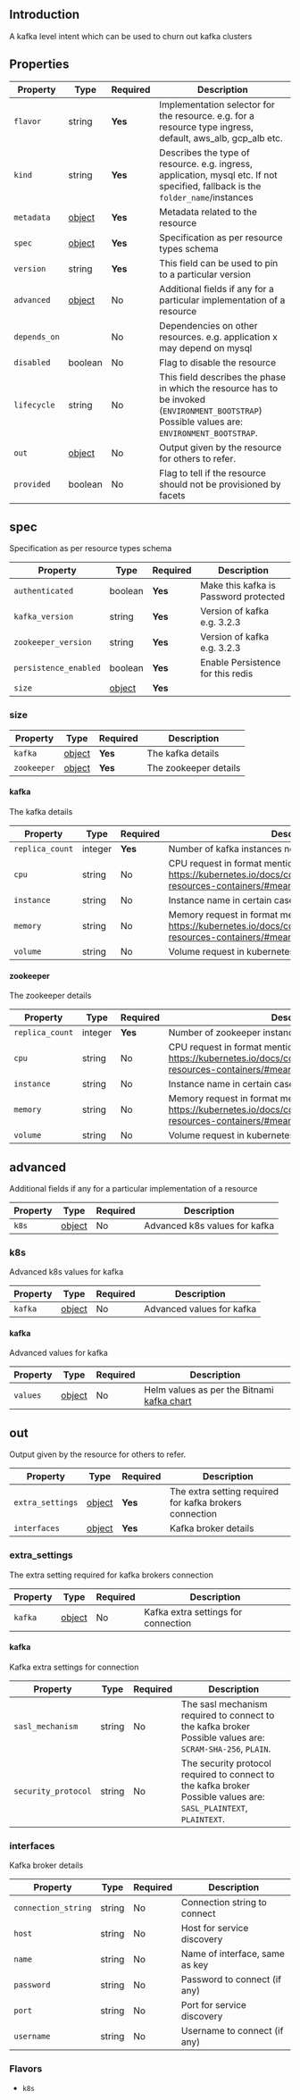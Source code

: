 ## Introduction
A kafka level intent which can be used to churn out kafka clusters

## Properties

| Property     | Type                | Required | Description                                                                                                                                    |
|--------------|---------------------|----------|------------------------------------------------------------------------------------------------------------------------------------------------|
| `flavor`     | string              | **Yes**  | Implementation selector for the resource. e.g. for a resource type ingress, default, aws_alb, gcp_alb etc.                                     |
| `kind`       | string              | **Yes**  | Describes the type of resource. e.g. ingress, application, mysql etc. If not specified, fallback is the `folder_name`/instances                |
| `metadata`   | [object](#metadata) | **Yes**  | Metadata related to the resource                                                                                                               |
| `spec`       | [object](#spec)     | **Yes**  | Specification as per resource types schema                                                                                                     |
| `version`    | string              | **Yes**  | This field can be used to pin to a particular version                                                                                          |
| `advanced`   | [object](#advanced) | No       | Additional fields if any for a particular implementation of a resource                                                                         |
| `depends_on` |                     | No       | Dependencies on other resources. e.g. application x may depend on mysql                                                                        |
| `disabled`   | boolean             | No       | Flag to disable the resource                                                                                                                   |
| `lifecycle`  | string              | No       | This field describes the phase in which the resource has to be invoked (`ENVIRONMENT_BOOTSTRAP`) Possible values are: `ENVIRONMENT_BOOTSTRAP`. |
| `out`        | [object](#out)      | No       | Output given by the resource for others to refer.                                                                                              |
| `provided`   | boolean             | No       | Flag to tell if the resource should not be provisioned by facets                                                                               |


## spec

Specification as per resource types schema

| Property              | Type            | Required | Description                           |
|-----------------------|-----------------|----------|---------------------------------------|
| `authenticated`       | boolean         | **Yes**  | Make this kafka is Password protected |
| `kafka_version`       | string          | **Yes**  | Version of kafka e.g. 3.2.3           |
| `zookeeper_version`   | string          | **Yes**  | Version of kafka e.g. 3.2.3           |
| `persistence_enabled` | boolean         | **Yes**  | Enable Persistence for this redis     |
| `size`                | [object](#size) | **Yes**  |                                       |

### size

| Property    | Type                 | Required | Description           |
|-------------|----------------------|----------|-----------------------|
| `kafka`     | [object](#kafka)     | **Yes**  | The kafka details     |
| `zookeeper` | [object](#zookeeper) | **Yes**  | The zookeeper details |

#### kafka

The kafka details

| Property        | Type    | Required | Description                                                                                                                           |
|-----------------|---------|----------|---------------------------------------------------------------------------------------------------------------------------------------|
| `replica_count` | integer | **Yes**  | Number of kafka instances needs to be deployed                                                                                        |
| `cpu`           | string  | No       | CPU request in format mentioned @ https://kubernetes.io/docs/concepts/configuration/manage-resources-containers/#meaning-of-cpu       |
| `instance`      | string  | No       | Instance name in certain cases                                                                                                        |
| `memory`        | string  | No       | Memory request in format mentioned @ https://kubernetes.io/docs/concepts/configuration/manage-resources-containers/#meaning-of-memory |
| `volume`        | string  | No       | Volume request in kubernetes persistent volumes                                                                                       |

#### zookeeper

The zookeeper details

| Property        | Type    | Required | Description                                                                                                                           |
|-----------------|---------|----------|---------------------------------------------------------------------------------------------------------------------------------------|
| `replica_count` | integer | **Yes**  | Number of zookeeper instances needs to be deployed                                                                                    |
| `cpu`           | string  | No       | CPU request in format mentioned @ https://kubernetes.io/docs/concepts/configuration/manage-resources-containers/#meaning-of-cpu       |
| `instance`      | string  | No       | Instance name in certain cases                                                                                                        |
| `memory`        | string  | No       | Memory request in format mentioned @ https://kubernetes.io/docs/concepts/configuration/manage-resources-containers/#meaning-of-memory |
| `volume`        | string  | No       | Volume request in kubernetes persistent volumes                                                                                       |


## advanced

Additional fields if any for a particular implementation of a resource

| Property | Type           | Required | Description                   |
|----------|----------------|----------|-------------------------------|
| `k8s`    | [object](#k8s) | No       | Advanced k8s values for kafka |

### k8s

Advanced k8s values for kafka

| Property | Type             | Required | Description               |
|----------|------------------|----------|---------------------------|
| `kafka`  | [object](#kafka) | No       | Advanced values for kafka |

#### kafka

Advanced values for kafka

| Property | Type              | Required | Description                                                                                            |
|----------|-------------------|----------|--------------------------------------------------------------------------------------------------------|
| `values` | [object](#values) | No       | Helm values as per the Bitnami [kafka chart](https://github.com/bitnami/charts/tree/master/bitnami/kafka)  |


## out

Output given by the resource for others to refer.

| Property         | Type                      | Required | Description                                             |
|------------------|---------------------------|----------|---------------------------------------------------------|
| `extra_settings` | [object](#extra_settings) | **Yes**  | The extra setting required for kafka brokers connection |
| `interfaces`     | [object](#interfaces)     | **Yes**  | Kafka broker details                                    |

### extra_settings

The extra setting required for kafka brokers connection


| Property | Type             | Required | Description                         |
|----------|------------------|----------|-------------------------------------|
| `kafka`  | [object](#kafka) | No       | Kafka extra settings for connection |

#### kafka

Kafka extra settings for connection

| Property            | Type   | Required | Description                                                                                                       |
|---------------------|--------|----------|-------------------------------------------------------------------------------------------------------------------|
| `sasl_mechanism`    | string | No       | The sasl mechanism required to connect to the kafka broker Possible values are: `SCRAM-SHA-256`, `PLAIN`.         |
| `security_protocol` | string | No       | The security protocol required to connect to the kafka broker Possible values are: `SASL_PLAINTEXT`, `PLAINTEXT`. |


### interfaces

Kafka broker details

| Property            | Type   | Required | Description                    |
|---------------------|--------|----------|--------------------------------|
| `connection_string` | string | No       | Connection string to connect   |
| `host`              | string | No       | Host for service discovery     |
| `name`              | string | No       | Name of interface, same as key |
| `password`          | string | No       | Password to connect (if any)   |
| `port`              | string | No       | Port for service discovery     |
| `username`          | string | No       | Username to connect (if any)   |


### Flavors

* `k8s`